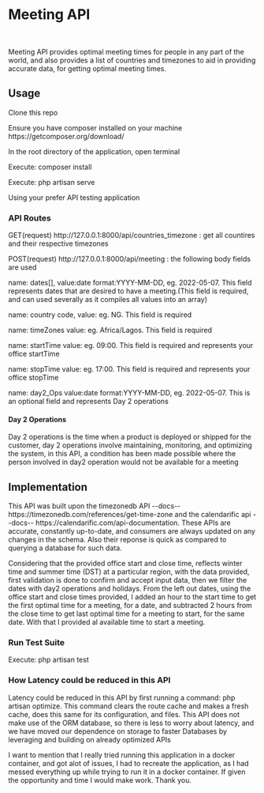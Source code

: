 <h1>Meeting API</h1>
<br>
<p>Meeting API provides optimal meeting times for people in any part of the world, and also provides a list of countries and timezones to aid in providing accurate data, for getting optimal meeting times.</p>

<h2>Usage</h2>
<p>Clone this repo</p>
<p>Ensure you have composer installed on your machine https://getcomposer.org/download/</p>
<p>In the root directory of the application, open terminal</p>
<p>Execute: composer install</p>
<p>Execute: php artisan serve</p>
<p>Using your prefer API testing application</p>
<h3>API Routes</h3>
<p>GET(request) http://127.0.0.1:8000/api/countries_timezone : get all countires and their respective timezones</p>
<p>POST(request) http://127.0.0.1:8000/api/meeting : the following body fields are used</p>
<p>name: dates[], value:date format:YYYY-MM-DD, eg. 2022-05-07. This field represents dates that are desired to have a meeting.<span>(This field is required, and can used severally as it compiles all values into an array)</span></p>
<p>name: country code, value: eg. NG. This field is required</p>
<p>name: timeZones value: eg. Africa/Lagos. This field is required</p>
<p>name: startTime value: eg. 09:00. This field is required and represents your office startTime</p>
<p>name: stopTime value: eg. 17:00. This field is required and represents your office stopTime</p>
<p>name: day2_Ops value:date format:YYYY-MM-DD, eg. 2022-05-07. This is an optional field and represents Day 2 operations</p>

<h4>Day 2 Operations</h4>
<p>Day 2 operations is the time when a product is deployed or shipped for the customer, day 2 operations involve maintaining, monitoring, and optimizing the system, in this API, a condition has been made possible where the person  involved in day2 operation would not be available for a meeting </p>

<h2>Implementation</h2>
<p>This API was built upon the timezonedb API --docs-- https://timezonedb.com/references/get-time-zone and the calendarific api --docs-- https://calendarific.com/api-documentation. These APIs are accurate, constantly up-to-date, and consumers are always updated on any changes in the schema. Also their reponse is quick as compared to querying a database for such data.</p>
<p>Considering that the provided office start and close time, reflects winter time and summer time (DST) at a particular region, with the data provided, first validation is done to confirm and accept input data, then we filter the dates with day2 operations and holidays. From the left out dates, using the office start and close times provided, I added an hour to the start time to get the first optimal time for a meeting, for a date, and subtracted 2 hours from the close time to get last optimal time for a meeting to start, for the same date. With that I provided al available time to start a meeting.</p>

<h3>Run Test Suite</h3>
<p>Execute: php artisan test</p>

<h3> How Latency could be reduced in this API</h3>
<p>Latency could be reduced in this API by first running a command: php artisan optimize. This command clears the route cache and makes a fresh cache, does this same for its configuration, and files. This API does not make use of the ORM database, so there is less to worry about latency, and we have moved our dependence on storage to faster Databases by leveraging and building on already optimized APIs</p>

<p>I want to mention that I really tried running this application in a docker container, and got alot of issues, I had to recreate the application, as I had messed everything up while trying to run it in a docker container. If given the opportunity and time I would make work. Thank you.</p>